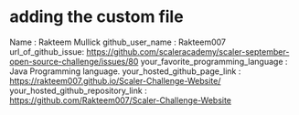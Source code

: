 # adding the custom file

Name : Rakteem Mullick
github_user_name : Rakteem007
url_of_github_issue: <https://github.com/scaleracademy/scaler-september-open-source-challenge/issues/80>
your_favorite_programming_language : Java Programming language.
your_hosted_github_page_link : <https://rakteem007.github.io/Scaler-Challenge-Website/>
your_hosted_github_repository_link : <https://github.com/Rakteem007/Scaler-Challenge-Website>
